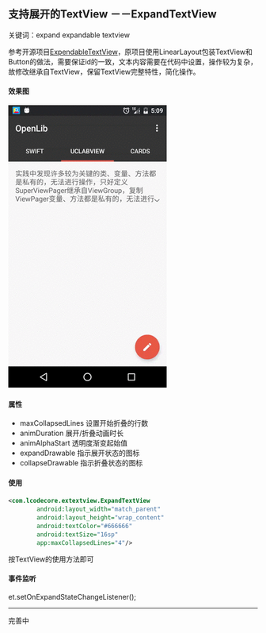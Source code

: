 ## 支持展开的TextView －－ExpandTextView
关键词：expand expandable textview

 参考开源项目[ExpendableTextView](https://github.com/Manabu-GT/ExpandableTextView)，原项目使用LinearLayout包装TextView和Button的做法，需要保证id的一致，文本内容需要在代码中设置，操作较为复杂，故修改继承自TextView，保留TextView完整特性，简化操作。

#### 效果图
![演示图片](./shotcut/ExpandTextView.gif)

#### 属性
- maxCollapsedLines 设置开始折叠的行数
- animDuration 展开/折叠动画时长
- animAlphaStart  透明度渐变起始值
- expandDrawable  指示展开状态的图标
- collapseDrawable 指示折叠状态的图标

#### 使用
```xml
<com.lcodecore.extextview.ExpandTextView
        android:layout_width="match_parent"
        android:layout_height="wrap_content"
        android:textColor="#666666"
        android:textSize="16sp"
        app:maxCollapsedLines="4"/>
```
按TextView的使用方法即可

#### 事件监听
et.setOnExpandStateChangeListener();

---
完善中
